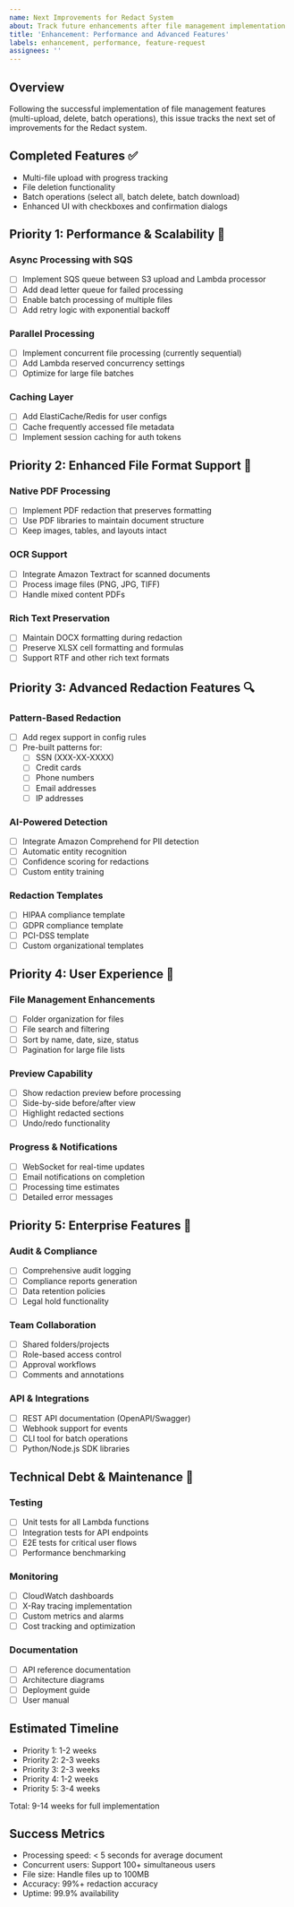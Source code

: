 ```yaml
---
name: Next Improvements for Redact System
about: Track future enhancements after file management implementation
title: 'Enhancement: Performance and Advanced Features'
labels: enhancement, performance, feature-request
assignees: ''
---
```


## Overview
Following the successful implementation of file management features (multi-upload, delete, batch operations), this issue tracks the next set of improvements for the Redact system.

## Completed Features ✅
- Multi-file upload with progress tracking
- File deletion functionality
- Batch operations (select all, batch delete, batch download)
- Enhanced UI with checkboxes and confirmation dialogs

## Priority 1: Performance & Scalability 🚀

### Async Processing with SQS
- [ ] Implement SQS queue between S3 upload and Lambda processor
- [ ] Add dead letter queue for failed processing
- [ ] Enable batch processing of multiple files
- [ ] Add retry logic with exponential backoff

### Parallel Processing
- [ ] Implement concurrent file processing (currently sequential)
- [ ] Add Lambda reserved concurrency settings
- [ ] Optimize for large file batches

### Caching Layer
- [ ] Add ElastiCache/Redis for user configs
- [ ] Cache frequently accessed file metadata
- [ ] Implement session caching for auth tokens

## Priority 2: Enhanced File Format Support 📄

### Native PDF Processing
- [ ] Implement PDF redaction that preserves formatting
- [ ] Use PDF libraries to maintain document structure
- [ ] Keep images, tables, and layouts intact

### OCR Support
- [ ] Integrate Amazon Textract for scanned documents
- [ ] Process image files (PNG, JPG, TIFF)
- [ ] Handle mixed content PDFs

### Rich Text Preservation
- [ ] Maintain DOCX formatting during redaction
- [ ] Preserve XLSX cell formatting and formulas
- [ ] Support RTF and other rich text formats

## Priority 3: Advanced Redaction Features 🔍

### Pattern-Based Redaction
- [ ] Add regex support in config rules
- [ ] Pre-built patterns for:
  - [ ] SSN (XXX-XX-XXXX)
  - [ ] Credit cards
  - [ ] Phone numbers
  - [ ] Email addresses
  - [ ] IP addresses

### AI-Powered Detection
- [ ] Integrate Amazon Comprehend for PII detection
- [ ] Automatic entity recognition
- [ ] Confidence scoring for redactions
- [ ] Custom entity training

### Redaction Templates
- [ ] HIPAA compliance template
- [ ] GDPR compliance template
- [ ] PCI-DSS template
- [ ] Custom organizational templates

## Priority 4: User Experience 🎨

### File Management Enhancements
- [ ] Folder organization for files
- [ ] File search and filtering
- [ ] Sort by name, date, size, status
- [ ] Pagination for large file lists

### Preview Capability
- [ ] Show redaction preview before processing
- [ ] Side-by-side before/after view
- [ ] Highlight redacted sections
- [ ] Undo/redo functionality

### Progress & Notifications
- [ ] WebSocket for real-time updates
- [ ] Email notifications on completion
- [ ] Processing time estimates
- [ ] Detailed error messages

## Priority 5: Enterprise Features 🏢

### Audit & Compliance
- [ ] Comprehensive audit logging
- [ ] Compliance reports generation
- [ ] Data retention policies
- [ ] Legal hold functionality

### Team Collaboration
- [ ] Shared folders/projects
- [ ] Role-based access control
- [ ] Approval workflows
- [ ] Comments and annotations

### API & Integrations
- [ ] REST API documentation (OpenAPI/Swagger)
- [ ] Webhook support for events
- [ ] CLI tool for batch operations
- [ ] Python/Node.js SDK libraries

## Technical Debt & Maintenance 🔧

### Testing
- [ ] Unit tests for all Lambda functions
- [ ] Integration tests for API endpoints
- [ ] E2E tests for critical user flows
- [ ] Performance benchmarking

### Monitoring
- [ ] CloudWatch dashboards
- [ ] X-Ray tracing implementation
- [ ] Custom metrics and alarms
- [ ] Cost tracking and optimization

### Documentation
- [ ] API reference documentation
- [ ] Architecture diagrams
- [ ] Deployment guide
- [ ] User manual

## Estimated Timeline
- Priority 1: 1-2 weeks
- Priority 2: 2-3 weeks
- Priority 3: 2-3 weeks
- Priority 4: 1-2 weeks
- Priority 5: 3-4 weeks

Total: 9-14 weeks for full implementation

## Success Metrics
- Processing speed: < 5 seconds for average document
- Concurrent users: Support 100+ simultaneous users
- File size: Handle files up to 100MB
- Accuracy: 99%+ redaction accuracy
- Uptime: 99.9% availability